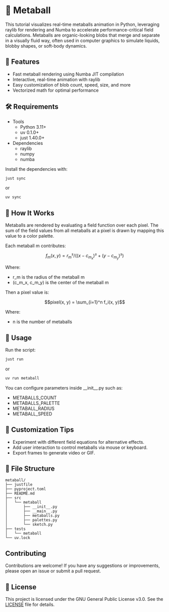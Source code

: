 # 🧪 Metaball
This tutorial visualizes real-time metaballs animation in Python, leveraging raylib for rendering and Numba to accelerate performance-critical field calculations. Metaballs are organic-looking blobs that merge and separate in a visually fluid way, often used in computer graphics to simulate liquids, blobby shapes, or soft-body dynamics.

## 🚀 Features
- Fast metaball rendering using Numba JIT compilation
- Interactive, real-time animation with raylib
- Easy customization of blob count, speed, size, and more
- Vectorized math for optimal performance

## 🛠️ Requirements
- Tools
  - Python 3.11+
  - uv 0.1.0+
  - just 1.40.0+
- Dependencies
  - raylib
  - numpy
  - numba

Install the dependencies with:

```bash
just sync
```
or
```bash
uv sync
```

## 📄 How It Works
Metaballs are rendered by evaluating a field function over each pixel. The sum of the field values from all metaballs at a pixel is drawn by mapping this value to a color palette.

Each metaball m contributes:

```math
f_m(x, y) = r_m² / ((x - c_{m_x})² + (y - c_{m_y})²)
```
Where:
- r_m is the radius of the metaball m 
- (c_m_x, c_m_y) is the center of the metaball m

Then a pixel value is:
```math
pixel(x, y) = \sum_{i=1}^n f_i(x, y)
```
Where:
- n is the number of metaballs

## 🧾 Usage
Run the script:
```bash
just run
```
or
```bash
uv run metaball
```
You can configure parameters inside \_\_init\_\_.py such as:
- METABALLS_COUNT
- METABALLS_PALETTE
- METABALL_RADIUS
- METABALL_SPEED

## 🧠 Customization Tips
- Experiment with different field equations for alternative effects.
- Add user interaction to control metaballs via mouse or keyboard.
- Export frames to generate video or GIF.

## 📁 File Structure
```
metaball/
├── justfile
├── pyproject.toml
├── README.md
├── src
│   └── metaball
│       ├── __init__.py
│       ├── __main__.py
│       ├── metaballs.py
│       ├── palettes.py
│       └── sketch.py
├── tests
│   └── metaball
└── uv.lock
```

## Contributing
Contributions are welcome! If you have any suggestions or improvements, please open an issue or submit a pull request.

## 📜 License
This project is licensed under the GNU General Public License v3.0. See the [LICENSE](../LICENSE) file for details.